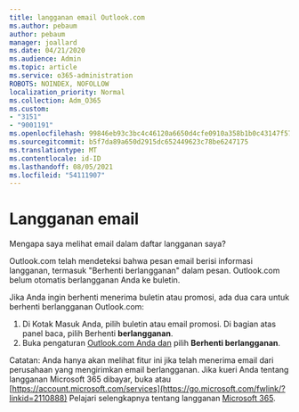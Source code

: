 ```yaml
---
title: langganan email Outlook.com
ms.author: pebaum
author: pebaum
manager: joallard
ms.date: 04/21/2020
ms.audience: Admin
ms.topic: article
ms.service: o365-administration
ROBOTS: NOINDEX, NOFOLLOW
localization_priority: Normal
ms.collection: Adm_O365
ms.custom:
- "3151"
- "9001191"
ms.openlocfilehash: 99846eb93c3bc4c46120a6650d4cfe0910a358b1b0c43147f5723d3e09b91fa4
ms.sourcegitcommit: b5f7da89a650d2915dc652449623c78be6247175
ms.translationtype: MT
ms.contentlocale: id-ID
ms.lasthandoff: 08/05/2021
ms.locfileid: "54111907"
---
```

# <a name="email-subscriptions"></a>Langganan email

Mengapa saya melihat email dalam daftar langganan saya?

Outlook.com telah mendeteksi bahwa pesan email berisi informasi langganan, termasuk "Berhenti berlangganan" dalam pesan. Outlook.com belum otomatis berlangganan Anda ke buletin.

Jika Anda ingin berhenti menerima buletin atau promosi, ada dua cara untuk berhenti berlangganan Outlook.com:
1. Di Kotak Masuk Anda, pilih buletin atau email promosi. Di bagian atas panel baca, pilih Berhenti **berlangganan**.
2. Buka pengaturan [Outlook.com Anda dan](https://go.microsoft.com/fwlink/?linkid=2110887) pilih **Berhenti berlangganan**.

Catatan: Anda hanya akan melihat fitur ini jika telah menerima email dari perusahaan yang mengirimkan email berlangganan.
Jika kueri Anda tentang langganan Microsoft 365 dibayar, buka atau [https://account.microsoft.com/services](https://go.microsoft.com/fwlink/?linkid=2110888) Pelajari selengkapnya tentang langganan [Microsoft 365](https://products.office.com/compare-all-microsoft-office-products?tab=1&WT.mc_id=PROD_OL-Web_Support_O365NewValue_Upgrade).
  